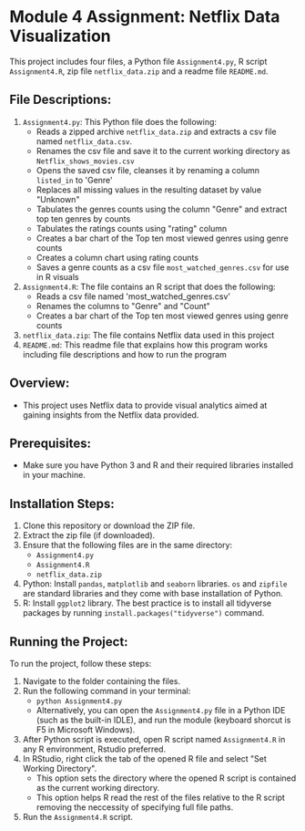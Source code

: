 # Module 4 Assignment: Netflix Data Visualization

This project includes four files, a Python file `Assignment4.py`, R script `Assignment4.R`, zip file `netflix_data.zip` and a readme file `README.md`.

## File Descriptions:
1. `Assignment4.py`: This Python file does the following:
   - Reads a zipped archive `netflix_data.zip` and extracts a csv file named `netflix_data.csv`.
   - Renames the csv file and save it to the current working directory as `Netflix_shows_movies.csv`
   - Opens the saved csv file, cleanses it by renaming a column `listed_in`  to 'Genre'
   - Replaces all missing values in the resulting dataset by value "Unknown"
   - Tabulates the genres counts using the column "Genre" and extract top ten genres by counts
   - Tabulates the ratings counts using "rating" column
   - Creates a bar chart of the Top ten most viewed genres using genre counts
   - Creates a column chart using rating counts
   - Saves a genre counts as a csv file `most_watched_genres.csv` for use in R visuals
3. `Assignment4.R`: The file contains an R script that does the following:
   - Reads a csv file named 'most_watched_genres.csv'
   - Renames the columns to "Genre" and "Count"
   - Creates a bar chart of the Top ten most viewed genres using genre counts
5. `netflix_data.zip`: The file contains Netflix data used in this project
6. `README.md`: This readme file that explains how this program works including file descriptions and how to run the program

## Overview:
- This project uses Netflix data to provide visual analytics aimed at gaining insights from the Netflix data provided.

## Prerequisites:
- Make sure you have Python 3 and R and their required libraries installed in your machine.

## Installation Steps:
1. Clone this repository or download the ZIP file.
2. Extract the zip file (if downloaded).
3. Ensure that the following files are in the same directory:
   - `Assignment4.py`
   - `Assignment4.R`
   - `netflix_data.zip`
4. Python: Install `pandas`, `matplotlib` and `seaborn` libraries. `os` and `zipfile` are standard libraries and they come with base installation of Python.
5. R: Install `ggplot2` library. The best practice is to install all tidyverse packages by running `install.packages("tidyverse")` command.

## Running the Project:
To run the project, follow these steps:
1. Navigate to the folder containing the files.
2. Run the following command in your terminal:
   - `python Assignment4.py`
   - Alternatively, you can open the `Assignment4.py` file in a Python IDE (such as the built-in IDLE), and run the module (keyboard shorcut is F5 in Microsoft Windows).
3. After Python script is executed, open R script named `Assignment4.R` in any R environment, Rstudio preferred.
4. In RStudio, right click the tab of the opened R file and select "Set Working Directory".
   - This option sets the directory where the opened R script is contained as the current working directory.
   - This option helps R read the rest of the files relative to the R script removing the neccessity of specifying full file paths.
5. Run the `Assignment4.R` script.
